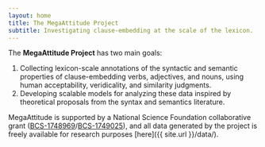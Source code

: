 ```yaml
---
layout: home
title: The MegaAttitude Project
subtitle: Investigating clause-embedding at the scale of the lexicon.
---
```


The **MegaAttitude Project** has two main goals:

1. Collecting lexicon-scale annotations of the syntactic and semantic properties of clause-embedding verbs, adjectives, and nouns, using human acceptability, veridicality, and similarity judgments.
2. Developing scalable models for analyzing these data inspired by theoretical proposals from the syntax and semantics literature.

MegaAttitude is supported by a National Science Foundation collaborative grant ([BCS-1748969](https://www.nsf.gov/awardsearch/showAward?AWD_ID=1748969&HistoricalAwards=false)/[BCS-1749025](https://www.nsf.gov/awardsearch/showAward?AWD_ID=1749025&HistoricalAwards=false)), and all data generated by the project is freely available for research purposes [here]({{ site.url }}/data/).   
